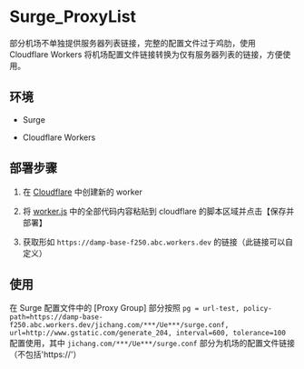 # Surge_ProxyList
部分机场不单独提供服务器列表链接，完整的配置文件过于鸡肋，使用 Cloudflare Workers 将机场配置文件链接转换为仅有服务器列表的链接，方便使用。

## 环境

* Surge

* Cloudflare Workers

## 部署步骤

1. 在 [Cloudflare](https://cloudflare.com) 中创建新的 worker

2. 将 [worker.js](./worker.js) 中的全部代码内容粘贴到 cloudflare 的脚本区域并点击【保存并部署】

3. 获取形如 `https://damp-base-f250.abc.workers.dev` 的链接（此链接可以自定义）

## 使用

在 Surge 配置文件中的 [Proxy Group] 部分按照 `pg = url-test, policy-path=https://damp-base-f250.abc.workers.dev/jichang.com/***/Ue***/surge.conf, url=http://www.gstatic.com/generate_204, interval=600, tolerance=100` 配置使用，其中 `jichang.com/***/Ue***/surge.conf` 部分为机场的配置文件链接（不包括'https://'）

